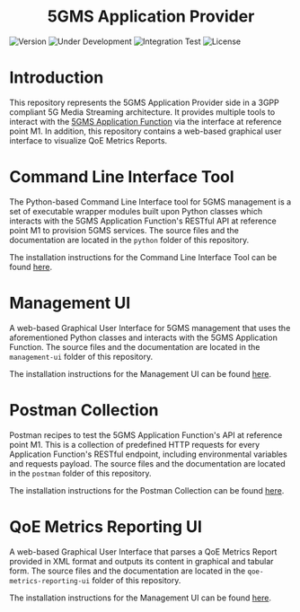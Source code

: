 <h1 align="center">5GMS Application Provider</h1>
<p align="left">
  <img src="https://img.shields.io/github/v/tag/5G-MAG/rt-5gms-application-provider?label=version" alt="Version">
  <img src="https://img.shields.io/badge/Status-Under_Development-yellow" alt="Under Development">
  <img src="https://github.com/5G-MAG/rt-5gms-application-provider/actions/workflows/integration-test.yml/badge.svg" alt="Integration Test">
  <img src="https://img.shields.io/badge/License-5G--MAG%20Public%20License%20(v1.0)-blue" alt="License">
</p>

# Introduction

This repository represents the 5GMS Application Provider side in a 3GPP compliant 5G Media Streaming
architecture. It provides multiple tools to interact with
the [5GMS Application Function](https://github.com/5G-MAG/rt-5gms-application-function)
via the interface at reference point M1. In addition, this repository contains a web-based graphical user interface to
visualize QoE Metrics Reports.

# Command Line Interface Tool

The Python-based Command Line Interface tool for 5GMS management is a set of executable wrapper modules
built upon Python classes which interacts with the 5GMS Application Function's RESTful API at reference point M1 to
provision 5GMS services. The source files and the documentation are located in the `python` folder of
this repository.

The installation instructions for the Command Line Interface Tool can be found [here](python/README.md).

# Management UI

A web-based Graphical User Interface for 5GMS management that uses the aforementioned Python
classes and interacts with the 5GMS Application Function. The source files and the documentation are located in
the `management-ui` folder of this repository.

The installation instructions for the Management UI can be found [here](management-ui/README.md).

# Postman Collection

Postman recipes to test the 5GMS Application Function's API at reference point M1. This is a collection
of predefined HTTP requests for every Application Function's RESTful endpoint, including environmental variables and
requests payload. The source files and the documentation are located in the `postman` folder of this repository.

The installation instructions for the Postman Collection can be found [here](postman/README.md).

# QoE Metrics Reporting UI

A web-based Graphical User Interface that parses a QoE Metrics Report provided in XML
format and outputs its content in graphical and tabular form. The source files and the documentation are located in
the `qoe-metrics-reporting-ui` folder of this repository.

The installation instructions for the Management UI can be found [here](qoe-metrics-reporting-ui/README.md).
